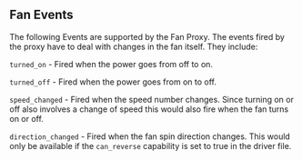 ## Fan Events

The following Events are supported by the Fan Proxy. The events fired by the proxy have to deal with changes in the fan itself. They include:

`turned_on` - Fired when the power goes from off to on.

`turned_off` - Fired when the power goes from on to off.

`speed_changed` - Fired when the speed number changes. Since turning on or off also involves a change of speed this would also fire when the fan turns on or off.

`direction_changed` - Fired when the fan spin direction changes. This would only be available if the `can_reverse` capability is set to true in the driver file.